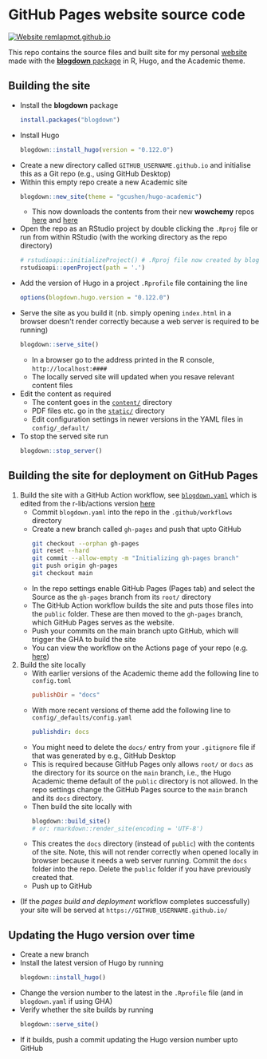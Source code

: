 # GitHub Pages website source code

[![Website remlapmot.github.io](https://img.shields.io/website-up-down-green-red/https/remlapmot.github.io.svg)](https://remlapmot.github.io/)

This repo contains the source files and built site for my personal [website](https://remlapmot.github.io) made with the [**blogdown** package](https://bookdown.org/yihui/blogdown/) in R, Hugo, and the Academic theme.

## Building the site

* Install the **blogdown** package
    ``` r
    install.packages("blogdown")
    ```
* Install Hugo
    ``` r
    blogdown::install_hugo(version = "0.122.0")
    ```
* Create a new directory called `GITHUB_USERNAME.github.io` and initialise this as a Git repo (e.g., using GitHub Desktop)
* Within this empty repo create a new Academic site
    ``` r
    blogdown::new_site(theme = "gcushen/hugo-academic")
    ```  
    * This now downloads the contents from their new **wowchemy** repos [here](https://github.com/wowchemy/starter-hugo-academic) and [here](https://github.com/wowchemy/wowchemy-hugo-modules)
* Open the repo as an RStudio project by double clicking the `.Rproj` file or run from within RStudio (with the working directory as the repo directory)  
    ```r
    # rstudioapi::initializeProject() # .Rproj file now created by blogdown::new_site()
    rstudioapi::openProject(path = '.')
    ```  
* Add the version of Hugo in a project `.Rprofile` file containing the line
    ```r
    options(blogdown.hugo.version = "0.122.0")
    ```  
* Serve the site as you build it (nb. simply opening `index.html` in a browser doesn't render correctly because a web server is required to be running)
    ``` r
    blogdown::serve_site()
    ```  
  * In a browser go to the address printed in the R console, `http://localhost:####`
  * The locally served site will updated when you resave relevant content files
* Edit the content as required
  * The content goes in the [`content/`](content) directory
  * PDF files etc. go in the [`static/`](static) directory
  * Edit configuration settings in newer versions in the YAML files in `config/_default/`
* To stop the served site run  
    ```r
    blogdown::stop_server()
    ```  
## Building the site for deployment on GitHub Pages

1. Build the site with a GitHub Action workflow, see [`blogdown.yaml`](.github/workflows/blogdown.yaml) which is edited from the r-lib/actions version [here](https://github.com/r-lib/actions/blob/v2-branch/examples/blogdown.yaml)
    * Commit `blogdown.yaml` into the repo in the `.github/workflows` directory
    * Create a new branch called `gh-pages` and push that upto GitHub
        ```bash
        git checkout --orphan gh-pages
        git reset --hard
        git commit --allow-empty -m "Initializing gh-pages branch"
        git push origin gh-pages
        git checkout main
        ```  
    * In the repo settings enable GitHub Pages (Pages tab) and select the Source as the `gh-pages` branch from its `root/` directory
    * The GitHub Action workflow builds the site and puts those files into the `public` folder. These are then moved to the `gh-pages` branch, which GitHub Pages serves as the website.
    * Push your commits on the main branch upto GitHub, which will trigger the GHA to build the site
    * You can view the workflow on the Actions page of your repo (e.g. [here](https://github.com/remlapmot/remlapmot.github.io/actions))
2. Build the site locally
    * With earlier versions of the Academic theme add the following line to `config.toml`  
        ```toml
        publishDir = "docs"
        ```  
    * With more recent versions of theme add the following line to `config/_defaults/config.yaml`
        ```yaml
        publishdir: docs
        ```  
    * You might need to delete the `docs/` entry from your `.gitignore` file if that was generated by e.g., GitHub Desktop
    * This is required because GitHub Pages only allows `root/` or `docs` as the directory for its source on the `main` branch, i.e., the Hugo Academic theme default of the `public` directory is not allowed. In the repo settings change the GitHub Pages source to the `main` branch and its `docs` directory.
    * Then build the site locally with 
        ``` r
        blogdown::build_site()
        # or: rmarkdown::render_site(encoding = 'UTF-8')
        ```  
    * This creates the `docs` directory (instead of `public`) with the contents of the site. Note, this will not render correctly when opened locally in browser because it needs a web server running. Commit the `docs` folder into the repo. Delete the `public` folder if you have previously created that.
    * Push up to GitHub
* (If the _pages build and deployment_ workflow completes successfully) your site will be served at `https://GITHUB_USERNAME.github.io/`

## Updating the Hugo version over time

* Create a new branch
* Install the latest version of Hugo by running
    ```r
    blogdown::install_hugo()
    ```  
* Change the version number to the latest in the `.Rprofile` file (and in `blogdown.yaml` if using GHA)
* Verify whether the site builds by running
    ```r
    blogdown::serve_site()
    ```
* If it builds, push a commit updating the Hugo version number upto GitHub
